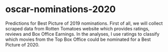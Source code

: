 # oscar-nominations-2020
Predictions for Best Picture of 2019 nominations. 
First of all, we will collect scraped data from Rotten Tomatoes website which provides ratings, reviews and Box Office Earnings.
In the analyses, I use ratings to classify which movies from the Top Box Office could be nominated for a Best Picture of 2020.

